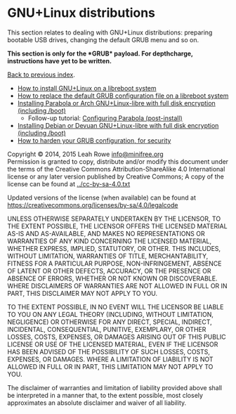 
GNU+Linux distributions 
=======================

This section relates to dealing with GNU+Linux distributions: preparing
bootable USB drives, changing the default GRUB menu and so on.

**This section is only for the \*GRUB\* payload. For depthcharge,
instructions have yet to be written.**

[Back to previous index](../).

-   [How to install GNU+Linux on a libreboot
    system](grub_boot_installer.html)
-   [How to replace the default GRUB configuration file on a libreboot
    system](grub_cbfs.html)
-   [Installing Parabola or Arch GNU+Linux-libre with full disk
    encryption (including /boot)](encrypted_parabola.html)
    -   Follow-up tutorial: [Configuring Parabola
        (post-install)](configuring_parabola.html)
-   [Installing Debian or Devuan GNU+Linux-libre with full disk
    encryption (including /boot)](encrypted_debian.html)
-   [How to harden your GRUB configuration, for
    security](grub_hardening.html)



Copyright © 2014, 2015 Leah Rowe <info@minifree.org>\
Permission is granted to copy, distribute and/or modify this document
under the terms of the Creative Commons Attribution-ShareAlike 4.0
International license or any later version published by Creative
Commons; A copy of the license can be found at
[../cc-by-sa-4.0.txt](../cc-by-sa-4.0.txt)

Updated versions of the license (when available) can be found at
<https://creativecommons.org/licenses/by-sa/4.0/legalcode>

UNLESS OTHERWISE SEPARATELY UNDERTAKEN BY THE LICENSOR, TO THE EXTENT
POSSIBLE, THE LICENSOR OFFERS THE LICENSED MATERIAL AS-IS AND
AS-AVAILABLE, AND MAKES NO REPRESENTATIONS OR WARRANTIES OF ANY KIND
CONCERNING THE LICENSED MATERIAL, WHETHER EXPRESS, IMPLIED, STATUTORY,
OR OTHER. THIS INCLUDES, WITHOUT LIMITATION, WARRANTIES OF TITLE,
MERCHANTABILITY, FITNESS FOR A PARTICULAR PURPOSE, NON-INFRINGEMENT,
ABSENCE OF LATENT OR OTHER DEFECTS, ACCURACY, OR THE PRESENCE OR ABSENCE
OF ERRORS, WHETHER OR NOT KNOWN OR DISCOVERABLE. WHERE DISCLAIMERS OF
WARRANTIES ARE NOT ALLOWED IN FULL OR IN PART, THIS DISCLAIMER MAY NOT
APPLY TO YOU.

TO THE EXTENT POSSIBLE, IN NO EVENT WILL THE LICENSOR BE LIABLE TO YOU
ON ANY LEGAL THEORY (INCLUDING, WITHOUT LIMITATION, NEGLIGENCE) OR
OTHERWISE FOR ANY DIRECT, SPECIAL, INDIRECT, INCIDENTAL, CONSEQUENTIAL,
PUNITIVE, EXEMPLARY, OR OTHER LOSSES, COSTS, EXPENSES, OR DAMAGES
ARISING OUT OF THIS PUBLIC LICENSE OR USE OF THE LICENSED MATERIAL, EVEN
IF THE LICENSOR HAS BEEN ADVISED OF THE POSSIBILITY OF SUCH LOSSES,
COSTS, EXPENSES, OR DAMAGES. WHERE A LIMITATION OF LIABILITY IS NOT
ALLOWED IN FULL OR IN PART, THIS LIMITATION MAY NOT APPLY TO YOU.

The disclaimer of warranties and limitation of liability provided above
shall be interpreted in a manner that, to the extent possible, most
closely approximates an absolute disclaimer and waiver of all liability.

